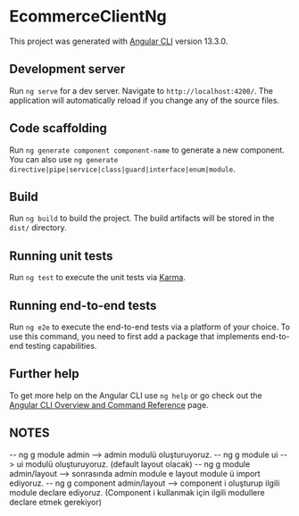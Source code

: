# EcommerceClientNg

This project was generated with [Angular CLI](https://github.com/angular/angular-cli) version 13.3.0.

## Development server

Run `ng serve` for a dev server. Navigate to `http://localhost:4200/`. The application will automatically reload if you change any of the source files.

## Code scaffolding

Run `ng generate component component-name` to generate a new component. You can also use `ng generate directive|pipe|service|class|guard|interface|enum|module`.

## Build

Run `ng build` to build the project. The build artifacts will be stored in the `dist/` directory.

## Running unit tests

Run `ng test` to execute the unit tests via [Karma](https://karma-runner.github.io).

## Running end-to-end tests

Run `ng e2e` to execute the end-to-end tests via a platform of your choice. To use this command, you need to first add a package that implements end-to-end testing capabilities.

## Further help

To get more help on the Angular CLI use `ng help` or go check out the [Angular CLI Overview and Command Reference](https://angular.io/cli) page.


## NOTES

-- ng g module admin --> admin modulü oluşturuyoruz.
-- ng g module ui --> ui modulü oluşturuyoruz. (default layout olacak)
-- ng g module admin/layout --> sonrasında admin module e layout module ü import ediyoruz.
-- ng g component admin/layout --> component i oluşturup ilgili module declare ediyoruz. (Component i kullanmak için ilgili modullere declare etmek gerekiyor)



